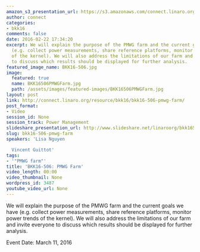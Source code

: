 ```yaml
---
amazon_s3_presentation_url: https://s3.amazonaws.com/connect.linaro.org/bkk16/Presentations/Friday/BKK16-506.pdf
author: connect
categories:
- bkk16
comments: false
date: 2016-02-22 17:34:20
excerpt: We will explain the purpose of the PMWG farm and the current goals we have
  (e.g. collect power measurements, share reference platforms, monitor power trends
  of the kernel). We will also address the limitations of our farm and invite everyone
  to discuss which results should be displayed for further analysis.
featured_image_name: BKK16-506.jpg
image:
  featured: true
  name: BKK16506PMWGFarm.jpg
  path: /assets/images/featured-images/BKK16506PMWGFarm.jpg
layout: post
link: http://connect.linaro.org/resource/bkk16/bkk16-506-pmwg-farm/
post_format:
- Video
session_id: None
session_track: Power Management
slideshare_presentation_url: http://www.slideshare.net/linaroorg/bkk16506-pmwg-farm
slug: bkk16-506-pmwg-farm
speakers: 'Lisa Nguyen

  Vincent Guittot'
tags:
- '"PMWG farm"'
title: 'BKK16-506: PMWG Farm'
video_length: 00:00
video_thumbnail: None
wordpress_id: 3487
youtube_video_url: None
---
```


We will explain the purpose of the PMWG farm and the current goals we have (e.g. collect power measurements, share reference platforms, monitor power trends of the kernel). We will also address the limitations of our farm and invite everyone to discuss which results should be displayed for further analysis.

Event Date: March 11, 2016